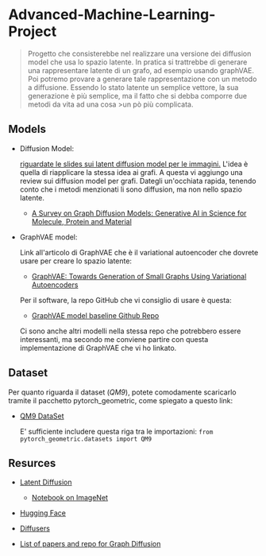 # Advanced-Machine-Learning-Project

> Progetto che consisterebbe nel realizzare una versione dei diffusion model che usa lo spazio latente.
> In pratica si trattrebbe di generare una rappresentare latente di un grafo, ad esempio usando graphVAE. Poi potremo provare a generare tale rappresentazione
> con un metodo a diffusione. Essendo lo stato latente un semplice vettore, la sua generazione è più semplice, ma il fatto che si debba comporre due metodi da vita ad una cosa >un pò più complicata.

## Models

- Diffusion Model:

  [riguardate le slides sui latent diffusion model per le immagini.](/content/DiffusionModels_prof.pdf)
  L'idea è quella di riapplicare la stessa idea ai grafi.
  A questa vi aggiungo una review sui diffusion model per grafi. Dategli un'occhiata rapida, tenendo conto che i metodi
  menzionati li sono diffusion, ma non nello spazio latente.

  - [A Survey on Graph Diffusion Models: Generative AI in Science for Molecule, Protein and Material](https://arxiv.org/abs/2304.01565)

- GraphVAE model:

  Link all'articolo di GraphVAE che è il variational autoencoder che dovrete usare per creare lo spazio latente:

  - [GraphVAE: Towards Generation of Small Graphs Using Variational Autoencoders](https://arxiv.org/abs/1802.03480)

  Per il software, la repo GitHub che vi consiglio di usare è questa:

  - [GraphVAE model baseline Github Repo](https://github.com/JiaxuanYou/graph-generation/tree/master/baselines/graphvae)

  Ci sono anche altri modelli nella stessa repo che potrebbero essere interessanti, ma secondo me conviene partire con questa implementazione di GraphVAE che vi ho linkato.

## Dataset

Per quanto riguarda il dataset (_QM9_), potete comodamente scaricarlo tramite il pacchetto pytorch_geometric, come spiegato a questo link:

- [QM9 DataSet](https://pytorch-geometric.readthedocs.io/en/latest/generated/torch_geometric.datasets.QM9.html)

  E' sufficiente includere questa riga tra le importazioni:
  `from pytorch_geometric.datasets import QM9`

## Resurces

- [Latent Diffusion](https://github.com/CompVis/latent-diffusion)

  - [Notebook on ImageNet](https://github.com/CompVis/latent-diffusion/blob/main/scripts/latent_imagenet_diffusion.ipynb)

- [Hugging Face](https://huggingface.co/fusing/latent-diffusion-text2im-large)

- [Diffusers](https://github.com/huggingface/diffusers)

- [List of papers and repo for Graph Diffusion](https://github.com/ChengyiLIU-cs/Generative-Diffusion-Models-on-Graphs)
